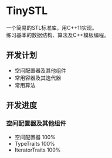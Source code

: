 # TinySTL 
一个简易的STL标准库，用C++11实现。<br/>
练习基本的数据结构、算法及C++模板编程。

## 开发计划 <br/>
* 空间配置器及其他组件 <br>
* 常用容器及其迭代器 <br>
* 常用算法 <br>
## 开发进度 <br> 
### 空间配置器及其他组件 <br>
  - 空间配置器 100% <br>
  - TypeTraits 100% <br>
  - IteratorTraits 100% <br>
  
